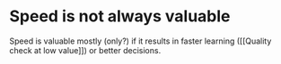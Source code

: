 # Speed is not always valuable
Speed is valuable mostly (only?) if it results in faster learning ([[Quality check at low value]]) or better decisions.

<!-- #p1 -->

<!-- {BearID:9C03E6A8-B482-4149-97F1-F7CDCAF6E0F1-7172-0000699C0D56FE77} -->
